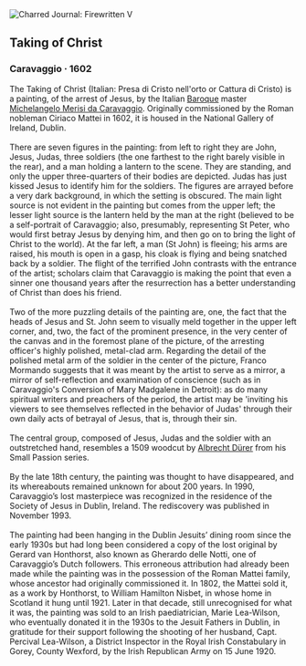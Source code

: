 <div class="artwork-of-the-day">
  <div class="container">
    <div class="img-wrapper">
      <img
        src="https://uploads3.wikiart.org/images/caravaggio/taking-of-christ-1602.jpg!Large.jpg"
        alt="Charred Journal: Firewritten V" />
    </div>
    <div class="artwork-detail">
      <div class="artwork-origin"> 
        <h2 class="artwork-name">Taking of Christ</h2>
        <h3 class="artist">
          Caravaggio
                    ·  1602
        </h3>
      </div>
      <p class="description">
        <span class="artwork-description-text ng-binding" ng-bind-html="viewModel.ArtworkOfTheDay.Description | unsafe">The Taking of Christ (Italian: Presa di Cristo nell'orto or Cattura di Cristo) is a painting, of the arrest of Jesus, by the Italian <a target="_blank" href="/en/artists-by-art-movement/baroque">Baroque</a> master <a target="_blank" href="/en/caravaggio">Michelangelo Merisi da Caravaggio</a>. Originally commissioned by the Roman nobleman Ciriaco Mattei in 1602, it is housed in the National Gallery of Ireland, Dublin.
<br>
<br>There are seven figures in the painting: from left to right they are John, Jesus, Judas, three soldiers (the one farthest to the right barely visible in the rear), and a man holding a lantern to the scene. They are standing, and only the upper three-quarters of their bodies are depicted. Judas has just kissed Jesus to identify him for the soldiers. The figures are arrayed before a very dark background, in which the setting is obscured. The main light source is not evident in the painting but comes from the upper left; the lesser light source is the lantern held by the man at the right (believed to be a self-portrait of Caravaggio; also, presumably, representing St Peter, who would first betray Jesus by denying him, and then go on to bring the light of Christ to the world). At the far left, a man (St John) is fleeing; his arms are raised, his mouth is open in a gasp, his cloak is flying and being snatched back by a soldier. The flight of the terrified John contrasts with the entrance of the artist; scholars claim that Caravaggio is making the point that even a sinner one thousand years after the resurrection has a better understanding of Christ than does his friend.
<br>
<br>Two of the more puzzling details of the painting are, one, the fact that the heads of Jesus and St. John seem to visually meld together in the upper left corner, and, two, the fact of the prominent presence, in the very center of the canvas and in the foremost plane of the picture, of the arresting officer's highly polished, metal-clad arm. Regarding the detail of the polished metal arm of the soldier in the center of the picture, Franco Mormando suggests that it was meant by the artist to serve as a mirror, a mirror of self-reflection and examination of conscience (such as in Caravaggio's Conversion of Mary Madgalene in Detroit): as do many spiritual writers and preachers of the period, the artist may be 'inviting his viewers to see themselves reflected in the behavior of Judas' through their own daily acts of betrayal of Jesus, that is, through their sin.
<br>
<br>The central group, composed of Jesus, Judas and the soldier with an outstretched hand, resembles a 1509 woodcut by <a target="_blank" href="/en/albrecht-durer">Albrecht Dürer</a> from his Small Passion series.
<br>
<br>By the late 18th century, the painting was thought to have disappeared, and its whereabouts remained unknown for about 200 years. In 1990, Caravaggio’s lost masterpiece was recognized in the residence of the Society of Jesus in Dublin, Ireland. The rediscovery was published in November 1993.
<br>
<br>The painting had been hanging in the Dublin Jesuits’ dining room since the early 1930s but had long been considered a copy of the lost original by Gerard van Honthorst, also known as Gherardo delle Notti, one of Caravaggio’s Dutch followers. This erroneous attribution had already been made while the painting was in the possession of the Roman Mattei family, whose ancestor had originally commissioned it. In 1802, the Mattei sold it, as a work by Honthorst, to William Hamilton Nisbet, in whose home in Scotland it hung until 1921. Later in that decade, still unrecognised for what it was, the painting was sold to an Irish paediatrician, Marie Lea-Wilson, who eventually donated it in the 1930s to the Jesuit Fathers in Dublin, in gratitude for their support following the shooting of her husband, Capt. Percival Lea-Wilson, a District Inspector in the Royal Irish Constabulary in Gorey, County Wexford, by the Irish Republican Army on 15 June 1920.</span>
                        <div class="text-shadow-container" ng-show="showShadow" style=""></div>
      </p>
    </div>
  </div>

</div>
